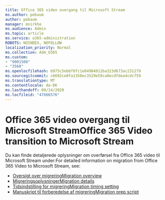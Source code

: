 ```yaml
---
title: Office 365 video overgang til Microsoft Stream
ms.author: pebaum
author: pebaum
manager: mnirkhe
ms.audience: Admin
ms.topic: article
ms.service: o365-administration
ROBOTS: NOINDEX, NOFOLLOW
localization_priority: Normal
ms.collection: Adm_O365
ms.custom:
- "9001508"
- "3568"
ms.openlocfilehash: b975c5eb6f0fc1e04984912ba323d673ac231279
ms.sourcegitcommit: c6692ce0fa1358ec3529e59ca0ecdfdea4cdc759
ms.translationtype: MT
ms.contentlocale: da-DK
ms.lasthandoff: 09/14/2020
ms.locfileid: "47666576"
---
```

# <a name="office-365-video-transition-to-microsoft-stream"></a><span data-ttu-id="35929-102">Office 365 video overgang til Microsoft Stream</span><span class="sxs-lookup"><span data-stu-id="35929-102">Office 365 Video transition to Microsoft Stream</span></span>

<span data-ttu-id="35929-103">Du kan finde detaljerede oplysninger om overførsel fra Office 365 video til Microsoft Stream under:</span><span class="sxs-lookup"><span data-stu-id="35929-103">For detailed information on migration from Office 365 Video to Microsoft Stream, see:</span></span>

- [<span data-ttu-id="35929-104">Oversigt over migrering</span><span class="sxs-lookup"><span data-stu-id="35929-104">Migration overview</span></span>](https://docs.microsoft.com/stream/migrate-from-office-365)
- [<span data-ttu-id="35929-105">Migreringsoplysninger</span><span class="sxs-lookup"><span data-stu-id="35929-105">Migration details</span></span>](https://docs.microsoft.com/stream/migration-experience)
- [<span data-ttu-id="35929-106">Tidsindstilling for migrering</span><span class="sxs-lookup"><span data-stu-id="35929-106">Migration timing setting</span></span>](https://docs.microsoft.com/stream/migration-o365video-timing-setting)
- [<span data-ttu-id="35929-107">Manuskript til forberedelse af migrering</span><span class="sxs-lookup"><span data-stu-id="35929-107">Migration prep script</span></span>](https://docs.microsoft.com/stream/migration-o365video-prep)
